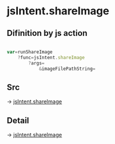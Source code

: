 # jsIntent.shareImage

## Difinition by js action

```js.js

var=runShareImage
	?func=jsIntent.shareImage
		?args=
			&imageFilePathString=
```

## Src

-> [jsIntent.shareImage](https://github.com/puutaro/CommandClick/blob/master/app/src/main/java/com/puutaro/commandclick/fragment_lib/terminal_fragment/js_interface/JsIntent.kt#L125)

## Detail

-> [jsIntent.shareImage](https://github.com/puutaro/CommandClick/blob/master/md/developer/js_interface/details/JsIntent/shareImage.md)
